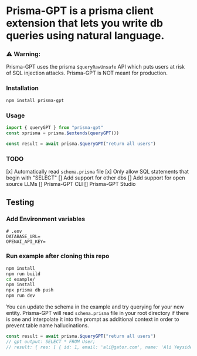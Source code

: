 # Prisma-GPT is a prisma client extension that lets you write db queries using natural language. 

### ⚠️ Warning:
Prisma-GPT uses the prisma `$queryRawUnsafe` API which puts users at risk of SQL injection attacks. Prisma-GPT is NOT meant for production.

### Installation
```zsh
npm install prisma-gpt
```

### Usage
```ts
import { queryGPT } from "prisma-gpt"
const xprisma = prisma.$extends(queryGPT())

const result = await prisma.$queryGPT("return all users")
```

### TODO
[x] Automatically read `schema.prisma` file
[x] Only allow SQL statements that begin with "SELECT"
[] Add support for other dbs
[] Add support for open source LLMs
[] Prisma-GPT CLI
[] Prisma-GPT Studio

## Testing

### Add Environment variables
```.env
# .env
DATABASE_URL=
OPENAI_API_KEY=
```

### Run example after cloning this repo
```zsh
npm install
npm run build
cd example/
npm install
npx prisma db push
npm run dev
```

You can update the schema in the example and try querying for your new entity. Prisma-GPT will read `schema.prisma` file in your root directory if there is one and interpolate it into the prompt as additional context in order to prevent table name hallucinations.

```ts
const result = await prisma.$queryGPT("return all users")
// gpt output: SELECT * FROM User;
// result: { res: [ { id: 1, email: 'ali@gator.com', name: 'Ali Yeysides' } ] }
```

